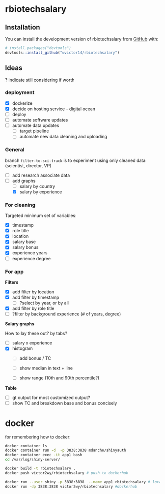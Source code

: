 # rbiotechsalary

<!-- badges: start -->

<!-- badges: end -->

## Installation

You can install the development version of rbiotechsalary from [GitHub](https://github.com/) with:

``` r
# install.packages("devtools")
devtools::install_github("wvictor14/rbiotechsalary")
```

## Ideas

? indicate still considering if worth

### deployment

- [x] dockerize
- [x] decide on hosting service - digital ocean
- [ ] deploy 
- [ ] automate software updates
- [ ] automate data updates
    - [ ] target pipeline
    - [ ] automate new data cleaning and uploading

### General

branch `filter-to-sci-track` is to experiment using only cleaned data (scientist, director, VP)

-   [ ] add research associate data
-   [ ] add graphs
    -   [ ] salary by country
    -   [x] salary by experience

### For cleaning

Targeted minimum set of variables:

-   [x] timestamp
-   [x] role title
-   [x] location
-   [x] salary base
-   [x] salary bonus
-   [x] experience years
-   [ ] experience degree

### For app

**Filters**

-   [x] add filter by location
-   [x] add filter by timestamp
    -   [ ] ?select by year, or by all
-   [x] add filter by role title
-   [ ] ?filter by background experience (\# of years, degree)

**Salary graphs**

How to lay these out? by tabs?

-   [ ] salary x experience
-   [x] histogram
    -   [ ] add bonus / TC

    -   [ ] show median in text + line

    -   [ ] show range (10th and 90th percentile?)

**Table**

-   [ ] gt output for most customized output?
-   [ ] show TC and breakdown base and bonus concisely

# docker

for remembering how to docker:

```bash
docker container ls
docker container run -d  -p 3838:3838 mdancho/shinyauth
docker container exec -it app1 bash
cd /var/log/shiny-server/

docker build -t rbiotechsalary .
docker push victor2wy/rbiotechsalary # push to dockerhub

docker run --user shiny -p 3838:3838  --name app1 rbiotechsalary # local
docker run -dp 3838:3838 victor2wy/rbiotechsalary #dockerhub
```

